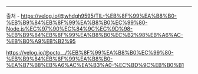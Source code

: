 



---
출처 - https://velog.io/@whdgh9595/TIL-%EB%8F%99%EA%B8%B0-%EB%B9%84%EB%8F%99%EA%B8%B0%EC%99%80-Node.js%EC%97%90%EC%84%9C%EC%9D%98-%EB%B9%84%EB%8F%99%EA%B8%B0%EC%B2%98%EB%A6%AC-%EB%B0%A9%EB%B2%95


https://velog.io/@octo__/%EB%8F%99%EA%B8%B0%EC%99%80-%EB%B9%84%EB%8F%99%EA%B8%B0-%EA%B7%B8%EB%A6%AC%EA%B3%A0-%EC%BD%9C%EB%B0%B1